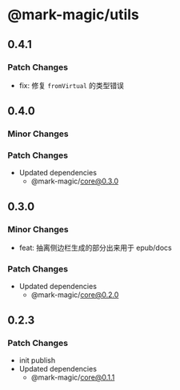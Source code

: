 # @mark-magic/utils

## 0.4.1

### Patch Changes

- fix: 修复 `fromVirtual` 的类型错误

## 0.4.0

### Minor Changes

### Patch Changes

- Updated dependencies
  - @mark-magic/core@0.3.0

## 0.3.0

### Minor Changes

- feat: 抽离侧边栏生成的部分出来用于 epub/docs

### Patch Changes

- Updated dependencies
  - @mark-magic/core@0.2.0

## 0.2.3

### Patch Changes

- init publish
- Updated dependencies
  - @mark-magic/core@0.1.1
